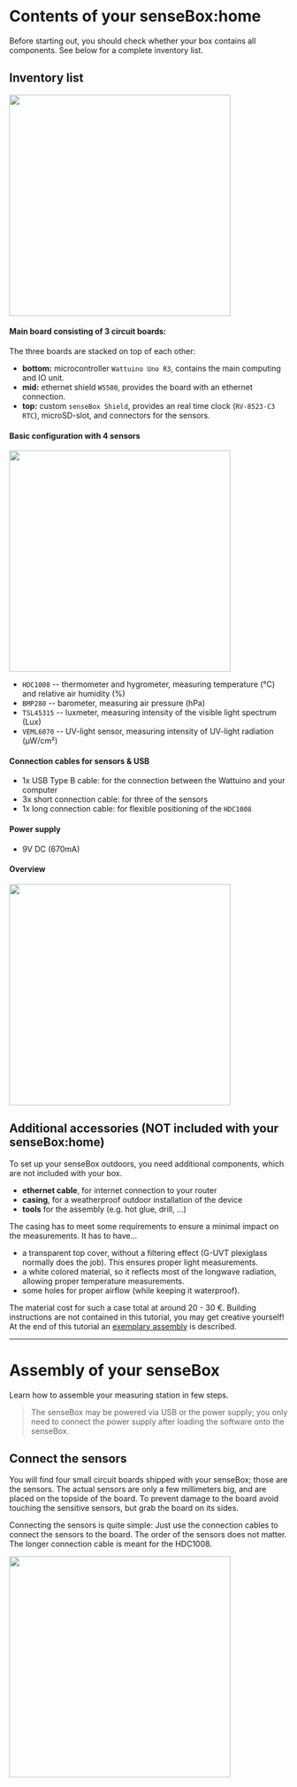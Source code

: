 # Contents of your senseBox:home
Before starting out, you should check whether your box contains all components. See below for a complete inventory list.

## Inventory list

<img src="https://raw.githubusercontent.com/sensebox/resources/master/images/home/sensebox_home_platinen.jpg" align="center" width="400"/>

#### Main board consisting of 3 circuit boards:

The three boards are stacked on top of each other:
- **bottom:** microcontroller `Wattuino Uno R3`, contains the main computing and IO unit.
- **mid:** ethernet shield `W5500`, provides the board with an ethernet connection.
- **top:** custom `senseBox Shield`, provides an real time clock (`RV-8523-C3 RTC`), microSD-slot, and connectors for the sensors.

#### Basic configuration with 4 sensors

<img src="https://raw.githubusercontent.com/sensebox/resources/master/images/home/sensebox_home_sensoren.jpg" align="center" width="400"/>

- `HDC1008`  -- thermometer and hygrometer, measuring temperature (°C) and relative air humidity (%)
- `BMP280`   -- barometer, measuring air pressure (hPa)
- `TSL45315` -- luxmeter, measuring intensity of the visible light spectrum (Lux)
- `VEML6070` -- UV-light sensor, measuring intensity of UV-light radiation (μW/cm²)

#### Connection cables for sensors & USB

- 1x USB Type B cable: for the connection between the Wattuino and your computer
- 3x short connection cable: for three of the sensors
- 1x long connection cable: for flexible positioning of the `HDC1008`

#### Power supply

- 9V DC (670mA)

#### Overview

<img src="https://raw.githubusercontent.com/sensebox/resources/master/images/home/sensebox_home_alles.jpg" align="center" width="400"/>

## Additional accessories (NOT included with your senseBox:home)
To set up your senseBox outdoors, you need additional components, which are not included with your box.

- **ethernet cable**, for internet connection to your router
- **casing**, for a weatherproof outdoor installation of the device
- **tools** for the assembly (e.g. hot glue, drill, ...)

The casing has to meet some requirements to ensure a minimal impact on the measurements. It has to have...

- a transparent top cover, without a filtering effect (G-UVT plexiglass normally does the job). This ensures proper light measurements.
- a white colored material, so it reflects most of the longwave radiation, allowing proper temperature measurements.
- some holes for proper airflow (while keeping it waterproof).

The material cost for such a case total at around 20 - 30 €. Building instructions are not contained in this tutorial, you may get creative yourself! At the end of this tutorial an [exemplary assembly](aufbau04_anwendung.html) is described.

---

# Assembly of your senseBox
Learn how to assemble your measuring station in few steps.

> The senseBox may be powered via USB or the power supply; you only need to connect the power supply after loading the software onto the senseBox.

## Connect the sensors
You will find four small circuit boards shipped with your senseBox; those are the sensors.
The actual sensors are only a few millimeters big, and are placed on the topside of the board.
To prevent damage to the board avoid touching the sensitive sensors, but grab the board on its sides.

Connecting the sensors is quite simple: Just use the connection cables to connect the sensors to the board.
The order of the sensors does not matter. The longer connection cable is meant for the HDC1008.

<img src="https://raw.githubusercontent.com/sensebox/resources/master/images/home/02_connection.png" align="center" width="400"/>
